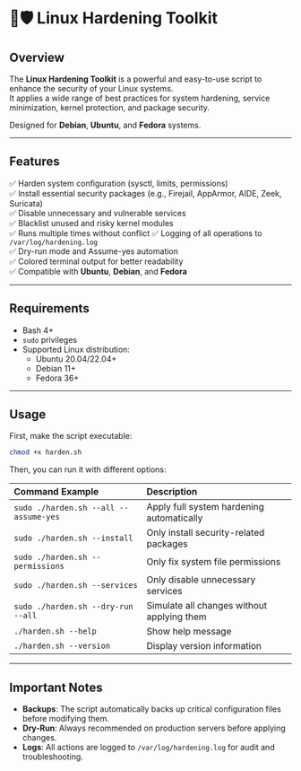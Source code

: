 # 🐧🛡️ Linux Hardening Toolkit

## Overview

The **Linux Hardening Toolkit** is a powerful and easy-to-use script to enhance the security of your Linux systems.  
It applies a wide range of best practices for system hardening, service minimization, kernel protection, and package security.

Designed for **Debian**, **Ubuntu**, and **Fedora** systems.

---

## Features

✅ Harden system configuration (sysctl, limits, permissions)  
✅ Install essential security packages (e.g., Firejail, AppArmor, AIDE, Zeek, Suricata)  
✅ Disable unnecessary and vulnerable services  
✅ Blacklist unused and risky kernel modules  
✅ Runs multiple times without conflict
✅ Logging of all operations to `/var/log/hardening.log`  
✅ Dry-run mode and Assume-yes automation  
✅ Colored terminal output for better readability  
✅ Compatible with **Ubuntu**, **Debian**, and **Fedora**

---

## Requirements

- Bash 4+
- `sudo` privileges
- Supported Linux distribution:
  - Ubuntu 20.04/22.04+
  - Debian 11+
  - Fedora 36+

---

## Usage

First, make the script executable:

```bash
chmod +x harden.sh
```

Then, you can run it with different options:

| Command Example | Description |
|:---|:---|
| `sudo ./harden.sh --all --assume-yes` | Apply full system hardening automatically |
| `sudo ./harden.sh --install` | Only install security-related packages |
| `sudo ./harden.sh --permissions` | Only fix system file permissions |
| `sudo ./harden.sh --services` | Only disable unnecessary services |
| `sudo ./harden.sh --dry-run --all` | Simulate all changes without applying them |
| `./harden.sh --help` | Show help message |
| `./harden.sh --version` | Display version information |

---

## Important Notes

- **Backups**: The script automatically backs up critical configuration files before modifying them.
- **Dry-Run**: Always recommended on production servers before applying changes.
- **Logs**: All actions are logged to `/var/log/hardening.log` for audit and troubleshooting.

